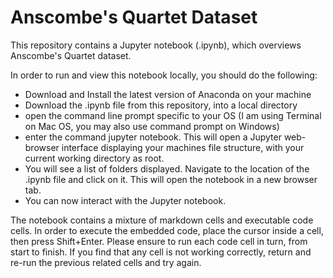 # Anscombe's Quartet Dataset
This repository contains a Jupyter notebook (.ipynb), which overviews Anscombe's Quartet dataset.

In order to run and view this notebook locally, you should do the following:

- Download and Install the latest version of Anaconda on your machine
- Download the .ipynb file from this repository, into a local directory
- open the command line prompt specific to your OS (I am using Terminal on Mac OS, you may also use command prompt on Windows)
- enter the command jupyter notebook. This will open a Jupyter web-browser interface displaying your machines file structure, with your current working directory as root.
- You will see a list of folders displayed. Navigate to the location of the .ipynb file and click on it. This will open the notebook in a new browser tab.
- You can now interact with the Jupyter notebook.

The notebook contains a mixture of markdown cells and executable code cells. In order to execute the embedded code, place the cursor inside a cell, then press Shift+Enter. Please ensure to run each code cell in turn, from start to finish. If you find that any cell is not working correctly, return and re-run the previous related cells and try again.
